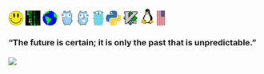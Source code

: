 ### <img src='https://raw.githubusercontent.com/wllclngn/wllclngn/main/ah-smiley-SMALL.png' width="30" height="30" /> <img src='https://raw.githubusercontent.com/wllclngn/wllclngn/main/matrix-rain.gif' width="30" height="30" /> <img src='https://raw.githubusercontent.com/wllclngn/wllclngn/main/Earth.gif' width="30" height="30" /> <img src='https://raw.githubusercontent.com/wllclngn/wllclngn/main/golang-gopher-dance.gif' height="30" /> <img src='https://raw.githubusercontent.com/wllclngn/wllclngn/main/golang-gopher-coffee.gif' height="30" /> <img src='https://raw.githubusercontent.com/wllclngn/wllclngn/main/golang-gopher-small.png' height="30" /> <img src='https://raw.githubusercontent.com/wllclngn/wllclngn/main/python-small.png' width="30" height="30" /> <img src='https://raw.githubusercontent.com/wllclngn/wllclngn/main/vim-logo.png' width="30" height="30" /> <img src='https://raw.githubusercontent.com/wllclngn/wllclngn/main/linux-tux-small.png' /> <img src='https://raw.githubusercontent.com/wllclngn/wllclngn/main/USFlag-small.png' /><br /> <br />“The future is certain; it is only the past that is unpredictable.”<br /><br /><img src='floppy-disk-reverse.gif'>





<!--
<br /><br /><a href="https://www.linkedin.com/in/will-clingan-3b1b95111/">LinkedIn profile</a>
<br /><br /> <img src='https://raw.githubusercontent.com/wllclngn/wllclngn/main/vapor-small.gif' width="30" height="30" />
-->
